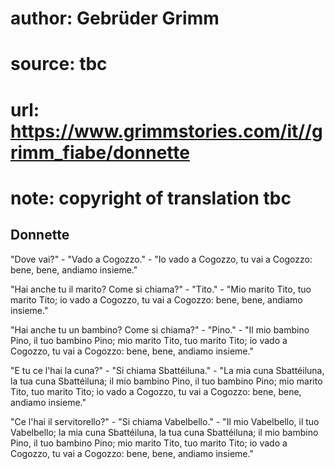 # author: Gebrüder Grimm
# source: tbc
# url: https://www.grimmstories.com/it//grimm_fiabe/donnette
# note: copyright of translation tbc

## Donnette 

"Dove vai?" - "Vado a Cogozzo." - "Io vado a Cogozzo, tu vai a
Cogozzo: bene, bene, andiamo insieme."

"Hai anche tu il marito? Come si chiama?" - "Tito." - "Mio marito
Tito, tuo marito Tito; io vado a Cogozzo, tu vai a Cogozzo: bene, bene,
andiamo insieme."

"Hai anche tu un bambino? Come si chiama?" - "Pino." - "Il mio
bambino Pino, il tuo bambino Pino; mio marito Tito, tuo marito Tito; io
vado a Cogozzo, tu vai a Cogozzo: bene, bene, andiamo insieme."

"E tu ce l'hai la cuna?" - "Si chiama Sbattéiluna." - "La mia cuna
Sbattéiluna, la tua cuna Sbattéiluna; il mio bambino Pino, il tuo
bambino Pino; mio marito Tito, tuo marito Tito; io vado a Cogozzo, tu
vai a Cogozzo: bene, bene, andiamo insieme."

"Ce l'hai il servitorello?" - "Si chiama Vabelbello." - "Il mio
Vabelbello, il tuo Vabelbello; la mia cuna Sbattéiluna, la tua cuna
Sbattéiluna; il mio bambino Pino, il tuo bambino Pino; mio marito Tito,
tuo marito Tito; io vado a Cogozzo, tu vai a Cogozzo: bene, bene,
andiamo insieme."
